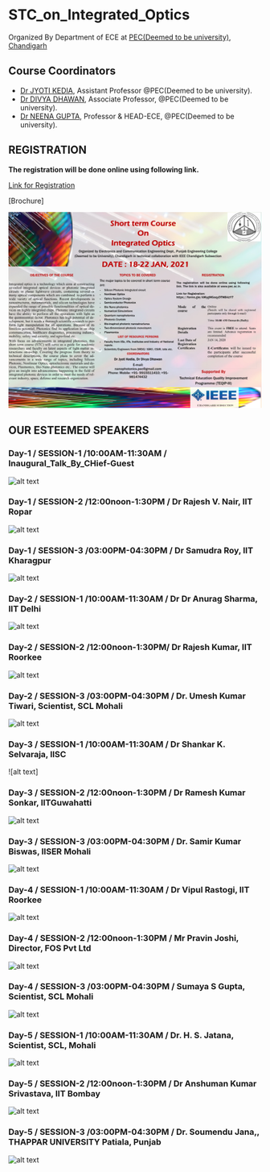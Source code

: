 # STC_on_Integrated_Optics
Organized By Department of ECE at [PEC(Deemed to be university), Chandigarh](https://pec.ac.in/ece)

## Course Coordinators 

- [Dr JYOTI KEDIA](https://pec.ac.in/jyoti-kedia), Assistant Professor @PEC(Deemed to be university).
- [Dr DIVYA DHAWAN](https://pec.ac.in/divya-0), Associate Professor, @PEC(Deemed to be university).
- [Dr NEENA GUPTA](https://pec.ac.in/neena-gupta), Professor & HEAD-ECE, @PEC(Deemed to be university).
## REGISTRATION

**The registration will be done online using following link.**

[Link for Registration](https://forms.gle/AMygMGaqyDTMB4zY7)

[Brochure]

![alt text](https://github.com/NANOPHOTONIC-RESEARCH-SOCIETY-AT-PEC/STC_on_Integrated_Optics/blob/main/main.jpg)

## OUR ESTEEMED SPEAKERS 

### Day-1 / SESSION-1 /10:00AM-11:30AM / Inaugural_Talk_By_CHief-Guest
![alt text](https://github.com/NANOPHOTONIC-RESEARCH-SOCIETY-AT-PEC/STC_on_Integrated_Optics/blob/main/Guest%20Speakers/18_slot_1.png)

### Day-1 / SESSION-2 /12:00noon-1:30PM / Dr Rajesh V. Nair, IIT Ropar
![alt text](https://github.com/NANOPHOTONIC-RESEARCH-SOCIETY-AT-PEC/STC_on_Integrated_Optics/blob/main/Guest%20Speakers/18_slot_2.png)

### Day-1 / SESSION-3 /03:00PM-04:30PM / Dr Samudra Roy, IIT Kharagpur
![alt text](https://github.com/NANOPHOTONIC-RESEARCH-SOCIETY-AT-PEC/STC_on_Integrated_Optics/blob/main/Guest%20Speakers/18_slot_3.png)

### Day-2 / SESSION-1 /10:00AM-11:30AM / Dr Dr Anurag Sharma, IIT Delhi
![alt text](https://github.com/NANOPHOTONIC-RESEARCH-SOCIETY-AT-PEC/STC_on_Integrated_Optics/blob/main/Guest%20Speakers/19_slot_1.png)

### Day-2 / SESSION-2 /12:00noon-1:30PM/ Dr Rajesh Kumar, IIT Roorkee
![alt text](https://github.com/NANOPHOTONIC-RESEARCH-SOCIETY-AT-PEC/STC_on_Integrated_Optics/blob/main/Guest%20Speakers/19_slot_2.png)

### Day-2 / SESSION-3 /03:00PM-04:30PM / Dr. Umesh Kumar Tiwari, Scientist, SCL Mohali
![alt text](https://github.com/NANOPHOTONIC-RESEARCH-SOCIETY-AT-PEC/STC_on_Integrated_Optics/blob/main/Guest%20Speakers/19_slot_3.png)

### Day-3 / SESSION-1 /10:00AM-11:30AM / Dr Shankar K. Selvaraja, IISC
![alt text]

### Day-3 / SESSION-2 /12:00noon-1:30PM / Dr Ramesh Kumar Sonkar, IITGuwahatti
![alt text](https://github.com/NANOPHOTONIC-RESEARCH-SOCIETY-AT-PEC/STC_on_Integrated_Optics/blob/main/Guest%20Speakers/20_slot_2.png)

### Day-3 / SESSION-3 /03:00PM-04:30PM / Dr. Samir Kumar Biswas, IISER Mohali
![alt text](https://github.com/NANOPHOTONIC-RESEARCH-SOCIETY-AT-PEC/STC_on_Integrated_Optics/blob/main/Guest%20Speakers/20_slot_3.png)

### Day-4 / SESSION-1 /10:00AM-11:30AM / Dr Vipul Rastogi, IIT Roorkee
![alt text](https://github.com/NANOPHOTONIC-RESEARCH-SOCIETY-AT-PEC/STC_on_Integrated_Optics/blob/main/Guest%20Speakers/21_slot_1.png)

### Day-4 / SESSION-2 /12:00noon-1:30PM / Mr Pravin Joshi, Director, FOS Pvt Ltd
![alt text](https://github.com/NANOPHOTONIC-RESEARCH-SOCIETY-AT-PEC/STC_on_Integrated_Optics/blob/main/Guest%20Speakers/21_slot_2.png)

### Day-4 / SESSION-3 /03:00PM-04:30PM / Sumaya S Gupta, Scientist, SCL Mohali
![alt text](https://github.com/NANOPHOTONIC-RESEARCH-SOCIETY-AT-PEC/STC_on_Integrated_Optics/blob/main/Guest%20Speakers/21_slot_3.png)

### Day-5 / SESSION-1 /10:00AM-11:30AM / Dr. H. S. Jatana, Scientist, SCL, Mohali
![alt text](https://github.com/NANOPHOTONIC-RESEARCH-SOCIETY-AT-PEC/STC_on_Integrated_Optics/blob/main/Guest%20Speakers/22_slot_1.png)

### Day-5 / SESSION-2 /12:00noon-1:30PM / Dr Anshuman Kumar Srivastava, IIT Bombay
![alt text](https://github.com/NANOPHOTONIC-RESEARCH-SOCIETY-AT-PEC/STC_on_Integrated_Optics/blob/main/Guest%20Speakers/22_slot_2.png)

### Day-5 / SESSION-3 /03:00PM-04:30PM / Dr. Soumendu Jana,, THAPPAR UNIVERSITY Patiala, Punjab
![alt text](https://github.com/NANOPHOTONIC-RESEARCH-SOCIETY-AT-PEC/STC_on_Integrated_Optics/blob/main/Guest%20Speakers/22_slot_3.png)
